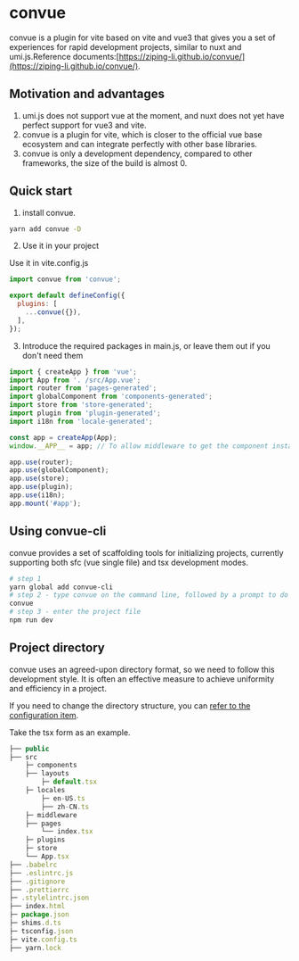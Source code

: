 # convue
convue is a plugin for vite based on vite and vue3 that gives you a set of experiences for rapid development projects, similar to nuxt and umi.js.Reference documents:[https://ziping-li.github.io/convue/](https://ziping-li.github.io/convue/).

## Motivation and advantages

1. umi.js does not support vue at the moment, and nuxt does not yet have perfect support for vue3 and vite.
2. convue is a plugin for vite, which is closer to the official vue base ecosystem and can integrate perfectly with other base libraries.
3. convue is only a development dependency, compared to other frameworks, the size of the build is almost 0.

## Quick start

1. install convue.

```bash
yarn add convue -D
```

2. Use it in your project

Use it in vite.config.js

```js
import convue from 'convue';

export default defineConfig({
  plugins: [
    ...convue({}),
  ],
});
```

3. Introduce the required packages in main.js, or leave them out if you don't need them

```js
import { createApp } from 'vue';
import App from '. /src/App.vue';
import router from 'pages-generated';
import globalComponent from 'components-generated';
import store from 'store-generated';
import plugin from 'plugin-generated';
import i18n from 'locale-generated';

const app = createApp(App);
window.__APP__ = app; // To allow middleware to get the component instance, remove the line if you don't need to use it

app.use(router);
app.use(globalComponent);
app.use(store);
app.use(plugin);
app.use(i18n);
app.mount('#app');
```

## Using convue-cli

convue provides a set of scaffolding tools for initializing projects, currently supporting both sfc (vue single file) and tsx development modes.

```bash
# step 1
yarn global add convue-cli
# step 2 - type convue on the command line, followed by a prompt to do
convue
# step 3 - enter the project file
npm run dev
```

## Project directory

convue uses an agreed-upon directory format, so we need to follow this development style. It is often an effective measure to achieve uniformity and efficiency in a project.

If you need to change the directory structure, you can [refer to the configuration item](https://ziping-li.github.io/convue/config/page).

Take the tsx form as an example.

```js
├── public
├── src
    ├─ components
    ├── layouts
        ├─ default.tsx
    ├─ locales
        ├─ en-US.ts
        ├── zh-CN.ts
    ├─ middleware
    ├── pages
        └── index.tsx
    ├─ plugins
    ├─ store
    └── App.tsx
├── .babelrc
├── .eslintrc.js
├── .gitignore
├── .prettierrc
├─ .stylelintrc.json
├── index.html
├─ package.json
├─ shims.d.ts
├─ tsconfig.json
├─ vite.config.ts
├── yarn.lock
```
